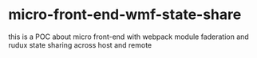# micro-front-end-wmf-state-share
this is a POC about micro front-end with webpack module faderation and rudux state sharing across host and remote

